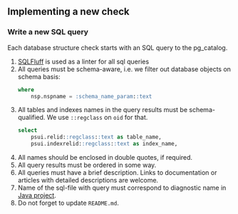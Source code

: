 ## Implementing a new check

### Write a new SQL query

Each database structure check starts with an SQL query to the pg_catalog.

1. [SQLFluff](https://github.com/sqlfluff/sqlfluff) is used as a linter for all sql queries
2. All queries must be schema-aware, i.e. we filter out database objects on schema basis:
   ```sql
   where
       nsp.nspname = :schema_name_param::text
   ```
3. All tables and indexes names in the query results must be schema-qualified.
   We use `::regclass` on `oid` for that.
   ```sql
   select
       psui.relid::regclass::text as table_name,
       psui.indexrelid::regclass::text as index_name,
   ```
4. All names should be enclosed in double quotes, if required.
5. All query results must be ordered in some way.
6. All queries must have a brief description.
   Links to documentation or articles with detailed descriptions are welcome.
7. Name of the sql-file with query must correspond to diagnostic name in [Java project](https://github.com/mfvanek/pg-index-health).
8. Do not forget to update `README.md`.
